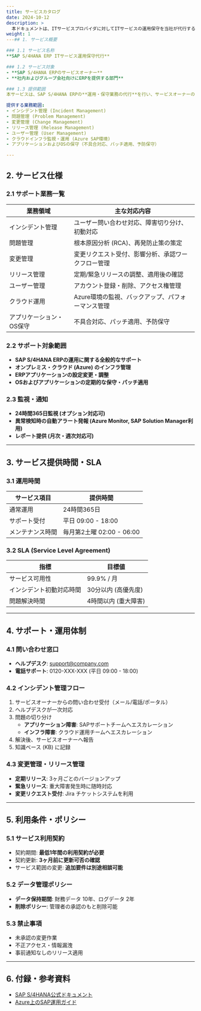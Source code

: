 ```yaml
---
title: サービスカタログ
date: 2024-10-12
description: >
  本ドキュメントは、ITサービスプロバイダに対してITサービスの運用保守を当社が代行するマネージドサービスの内容を説明します。
weight: 1
---## 1. サービス概要

### 1.1 サービス名称
**SAP S/4HANA ERP ITサービス運用保守代行**

### 1.2 サービス対象
- **SAP S/4HANA ERPのサービスオーナー**
- **社内およびグループ会社向けにERPを提供する部門**

### 1.3 提供範囲
本サービスは、SAP S/4HANA ERPの**運用・保守業務の代行**を行い、サービスオーナーの業務負担を軽減する。

提供する業務範囲:
- インシデント管理 (Incident Management)
- 問題管理 (Problem Management)
- 変更管理 (Change Management)
- リリース管理 (Release Management)
- ユーザー管理 (User Management)
- クラウドインフラ監視・運用 (Azure SAP環境)
- アプリケーションおよびOSの保守（不具合対応、パッチ適用、予防保守）

---
```


## 2. サービス仕様

### 2.1 サポート業務一覧
| 業務領域 | 主な対応内容 |
|------------|--------------------------------------|
| インシデント管理 | ユーザー問い合わせ対応、障害切り分け、初動対応 |
| 問題管理 | 根本原因分析 (RCA)、再発防止策の策定 |
| 変更管理 | 変更リクエスト受付、影響分析、承認ワークフロー管理 |
| リリース管理 | 定期/緊急リリースの調整、適用後の確認 |
| ユーザー管理 | アカウント登録・削除、アクセス権管理 |
| クラウド運用 | Azure環境の監視、バックアップ、パフォーマンス管理 |
| アプリケーション・OS保守 | 不具合対応、パッチ適用、予防保守 |

### 2.2 サポート対象範囲
- **SAP S/4HANA ERPの運用に関する全般的なサポート**
- **オンプレミス・クラウド (Azure) のインフラ管理**
- **ERPアプリケーションの設定変更・調整**
- **OSおよびアプリケーションの定期的な保守・パッチ適用**

### 2.3 監視・通知
- **24時間365日監視 (オプション対応可)**
- **異常検知時の自動アラート発報 (Azure Monitor, SAP Solution Manager利用)**
- **レポート提供 (月次・週次対応可)**

---

## 3. サービス提供時間・SLA

### 3.1 運用時間
| サービス項目 | 提供時間 |
|-------------|----------------------|
| 通常運用 | 24時間365日 |
| サポート受付 | 平日 09:00 - 18:00 |
| メンテナンス時間 | 毎月第2土曜 02:00 - 06:00 |

### 3.2 SLA (Service Level Agreement)
| 指標 | 目標値 |
|------|----------------|
| サービス可用性 | 99.9% / 月 |
| インシデント初動対応時間 | 30分以内 (高優先度) |
| 問題解決時間 | 4時間以内 (重大障害) |

---

## 4. サポート・運用体制

### 4.1 問い合わせ窓口
- **ヘルプデスク**: support@company.com
- **電話サポート**: 0120-XXX-XXX (平日 09:00 - 18:00)

### 4.2 インシデント管理フロー
1. サービスオーナーからの問い合わせ受付（メール/電話/ポータル）
2. ヘルプデスクが一次対応
3. 問題の切り分け
   - **アプリケーション障害**: SAPサポートチームへエスカレーション
   - **インフラ障害**: クラウド運用チームへエスカレーション
4. 解決後、サービスオーナーへ報告
5. 知識ベース (KB) に記録

### 4.3 変更管理・リリース管理
- **定期リリース**: 3ヶ月ごとのバージョンアップ
- **緊急リリース**: 重大障害発生時に随時対応
- **変更リクエスト受付**: Jira チケットシステムを利用

---

## 5. 利用条件・ポリシー

### 5.1 サービス利用契約
- 契約期間: **最低1年間の利用契約が必要**
- 契約更新: **3ヶ月前に更新可否の確認**
- サービス範囲の変更: **追加要件は別途相談可能**

### 5.2 データ管理ポリシー
- **データ保持期間**: 財務データ 10年、ログデータ 2年
- **削除ポリシー**: 管理者の承認のもと削除可能

### 5.3 禁止事項
- 未承認の変更作業
- 不正アクセス・情報漏洩
- 事前通知なしのリリース適用

---

## 6. 付録・参考資料

- [SAP S/4HANA公式ドキュメント](https://help.sap.com/viewer/product/SAP_S4HANA)
- [Azure上のSAP運用ガイド](https://learn.microsoft.com/en-us/azure/sap/)

